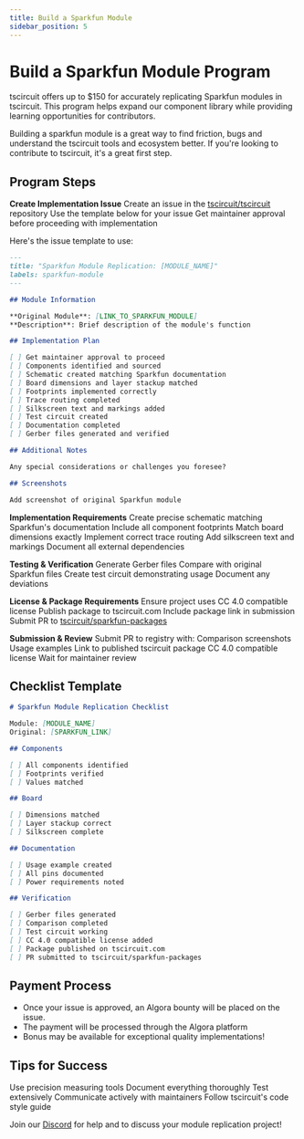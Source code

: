 ```yaml
---
title: Build a Sparkfun Module
sidebar_position: 5
---
```


# Build a Sparkfun Module Program

tscircuit offers up to $150 for accurately replicating Sparkfun modules in tscircuit. This program helps expand our component library while providing learning opportunities for contributors.

Building a sparkfun module is a great way to find friction, bugs and understand the tscircuit
tools and ecosystem better. If you're looking to contribute to tscircuit, it's a great first
step.

## Program Steps

**Create Implementation Issue**
Create an issue in the [tscircuit/tscircuit](https://github.com/tscircuit/tscircuit) repository
Use the template below for your issue
Get maintainer approval before proceeding with implementation

Here's the issue template to use:

```markdown
---
title: "Sparkfun Module Replication: [MODULE_NAME]"
labels: sparkfun-module
---

## Module Information

**Original Module**: [LINK_TO_SPARKFUN_MODULE]
**Description**: Brief description of the module's function

## Implementation Plan

[ ] Get maintainer approval to proceed
[ ] Components identified and sourced
[ ] Schematic created matching Sparkfun documentation
[ ] Board dimensions and layer stackup matched
[ ] Footprints implemented correctly
[ ] Trace routing completed
[ ] Silkscreen text and markings added
[ ] Test circuit created
[ ] Documentation completed
[ ] Gerber files generated and verified

## Additional Notes

Any special considerations or challenges you foresee?

## Screenshots

Add screenshot of original Sparkfun module
```

**Implementation Requirements**
Create precise schematic matching Sparkfun's documentation
Include all component footprints
Match board dimensions exactly
Implement correct trace routing
Add silkscreen text and markings
Document all external dependencies

**Testing & Verification**
Generate Gerber files
Compare with original Sparkfun files
Create test circuit demonstrating usage
Document any deviations

**License & Package Requirements**
Ensure project uses CC 4.0 compatible license
Publish package to tscircuit.com
Include package link in submission
Submit PR to [tscircuit/sparkfun-packages](https://github.com/tscircuit/sparkfun-packages)

**Submission & Review**
Submit PR to registry with:
Comparison screenshots
Usage examples
Link to published tscircuit package
CC 4.0 compatible license
Wait for maintainer review

## Checklist Template

```markdown
# Sparkfun Module Replication Checklist

Module: [MODULE_NAME]
Original: [SPARKFUN_LINK]

## Components

[ ] All components identified
[ ] Footprints verified
[ ] Values matched

## Board

[ ] Dimensions matched
[ ] Layer stackup correct
[ ] Silkscreen complete

## Documentation

[ ] Usage example created
[ ] All pins documented
[ ] Power requirements noted

## Verification

[ ] Gerber files generated
[ ] Comparison completed
[ ] Test circuit working
[ ] CC 4.0 compatible license added
[ ] Package published on tscircuit.com
[ ] PR submitted to tscircuit/sparkfun-packages
```

## Payment Process

- Once your issue is approved, an Algora bounty will be placed on the issue.
- The payment will be processed through the Algora platform
- Bonus may be available for exceptional quality implementations!

## Tips for Success

Use precision measuring tools
Document everything thoroughly
Test extensively
Communicate actively with maintainers
Follow tscircuit's code style guide

Join our [Discord](https://tscircuit.com/join) for help and to discuss your module replication project!
